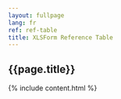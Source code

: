```yaml
---
layout: fullpage
lang: fr
ref: ref-table
title: XLSForm Reference Table
---
```

## {{page.title}}
{% include content.html %}
